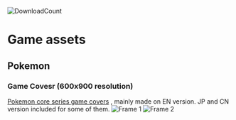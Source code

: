 ![DownloadCount](https://img.shields.io/github/downloads/sakasakiking/Game-assets/total.svg)

# Game assets

## Pokemon
### Game Covesr (600x900 resolution)
[Pokemon core series game covers](https://github.com/sakasakiking/Game-assets/tree/main/Pokemon%20Core%20Series) , mainly made on EN version.
JP and CN version included for some of them.
![Frame 1](https://github.com/user-attachments/assets/99e167c3-5621-43ee-977a-7e1c4e164b8a)
![Frame 2](https://github.com/user-attachments/assets/283c92fe-06dc-4b35-8c15-88b36489acb5)


